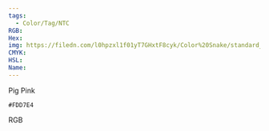 ```yaml
---
tags:
  - Color/Tag/NTC
RGB:
Hex:
img: https://filedn.com/l0hpzxl1f01yT7GHxtF8cyk/Color%20Snake/standard_csv_to_svg//FDD7E4.svg
CMYK:
HSL:
Name:
---
```

Pig Pink
```palette
#FDD7E4
```
RGB
